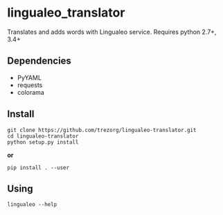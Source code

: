 lingualeo_translator
====================================

Translates and adds words with Lingualeo service.
Requires python 2.7+, 3.4+


Dependencies
------------------------------------

* PyYAML
* requests
* colorama

Install
------------------------------------

    git clone https://github.com/trezorg/lingualeo-translator.git
    cd lingualeo-translator
    python setup.py install

**or**

    pip install . --user


Using
------------------------------------

    lingualeo --help
